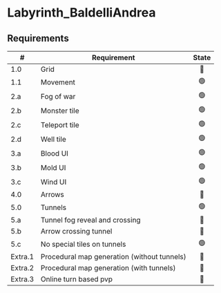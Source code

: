 # Labyrinth_BaldelliAndrea

## Requirements

|#| Requirement | State |
|---------------|-----|:-----:|
|1.0| Grid|🔴|
|1.1| Movement|🟢|
|2.a| Fog of war|🟢|
|2.b| Monster tile|🟢|
|2.c| Teleport tile|🟢|
|2.d| Well tile|🟢|
|3.a| Blood UI|🟢|
|3.b| Mold UI|🟢|
|3.c| Wind UI|🟢|
|4.0| Arrows|🔴|
|5.0| Tunnels|🟢|
|5.a| Tunnel fog reveal and crossing|🔴|
|5.b| Arrow crossing tunnel|🔴|
|5.c| No special tiles on tunnels|🟢|
|Extra.1| Procedural map generation (without tunnels)|🔴|
|Extra.2| Procedural map generation (with tunnels)|🔴|
|Extra.3| Online turn based pvp|🔴|
